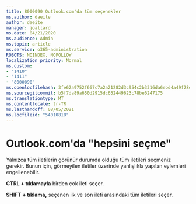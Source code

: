 ```yaml
---
title: 8000090 Outlook.com'da tüm seçenekler
ms.author: daeite
author: daeite
manager: joallard
ms.date: 04/21/2020
ms.audience: Admin
ms.topic: article
ms.service: o365-administration
ROBOTS: NOINDEX, NOFOLLOW
localization_priority: Normal
ms.custom:
- "1410"
- "1411"
- "8000090"
ms.openlocfilehash: 3fe62a9752f667c7a2a21282d3c954c2b3316da6ebd4a49f28dd2afb2444c7c1
ms.sourcegitcommit: b5f7da89a650d2915dc652449623c78be6247175
ms.translationtype: MT
ms.contentlocale: tr-TR
ms.lasthandoff: 08/05/2021
ms.locfileid: "54010818"
---
```

# <a name="how-to-select-all-in-outlookcom"></a>Outlook.com'da "hepsini seçme"

Yalnızca tüm iletilerin görünür durumda olduğu tüm iletileri seçmeniz gerekir. Bunun için, görmeyilen iletiler üzerinde yanlışlıkla yapılan eylemleri engellenebilir.

**CTRL + tıklamayla** birden çok ileti seçer.

**SHIFT + tıklama,** seçenen ilk ve son ileti arasındaki tüm iletileri seçer.